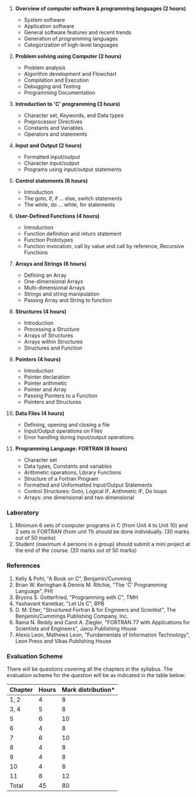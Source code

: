 1. **Overview of computer software & programming languages (2 hours)**
    * System software
    * Application software
    * General software features and recent trends
    * Generation of programming languages
    * Categorization of high-level languages

2. **Problem solving using Computer (2 hours)**
    * Problem analysis
    * Algorithm development and Flowchart
    * Compilation and Execution
    * Debugging and Testing
    * Programming Documentation

3. **Introduction to 'C' programming (3 hours)**
    * Character set, Keywords, and Data types
    * Preprocessor Directives
    * Constants and Variables
    * Operators and statements

4. **Input and Output (2 hours)**
    * Formatted input/output
    * Character input/output
    * Programs using input/output statements

5. **Control statements (6 hours)**
    * Introduction
    * The goto, if, if ... else, switch statements
    * The while, do ... while, for statements

6. **User-Defined Functions (4 hours)**
    * Introduction
    * Function definition and return statement
    * Function Prototypes
    * Function invocation, call by value and call by reference, Recursive Functions

7. **Arrays and Strings (6 hours)**
    * Defining an Array
    * One-dimensional Arrays
    * Multi-dimensional Arrays
    * Strings and string manipulation
    * Passing Array and String to function

8. **Structures (4 hours)**
    * Introduction
    * Processing a Structure
    * Arrays of Structures
    * Arrays within Structures
    * Structures and Function

9. **Pointers (4 hours)**
    * Introduction
    * Pointer declaration
    * Pointer arithmetic
    * Pointer and Array
    * Passing Pointers to a Function
    * Pointers and Structures

10. **Data Files (4 hours)**
    * Defining, opening and closing a file
    * Input/Output operations on Files
    * Error handling during input/output operations

11. **Programming Language: FORTRAN (8 hours)**
    * Character set
    * Data types, Constants and variables
    * Arithmetic operations, Library Functions 
    * Structure of a Fortran Program
    * Formatted and Unformatted Input/Output Statements
    * Control Structures: Goto, Logical IF, Arithmetic IF, Do loops
    * Arrays: one dimensional and two dimensional 

### **Laboratory**

1. Minimum 6 sets of computer programs in C (from Unit 4 to Unit 10) and 2 sets in FORTRAN (from unit 11) should be done individually. (30 marks out of 50 marks)
2. Student (maximum 4 persons in a group) should submit a mini project at the end of the course. (20 marks out of 50 marks)

### **References**

1. Kelly & Pohl, "A Book on C", Benjamin/Cumming
2. Brian W. Keringhan & Dennis M. Ritchie, "The 'C' Programming Language", PHI
3. Bryons S. Gotterfried, "Programming with C", TMH
4. Yashavant Kanetkar, "Let Us C", BPB
5. D. M. Etter, "Structured Fortran & for Engineers and Scientist", The Benjamin/Cummings Publishing Company, Inc.
6. Rama N. Reddy and Carol A. Ziegler, "FORTRAN 77 with Applications for Scientists and Engineers", Jaico Publishing House
7. Alexis Leon, Mathews Leon, "Fundamentals of Information Technology", Leon Press and Vikas Publishing House

### **Evaluation Scheme**

There will be questions covering all the chapters in the syllabus. The evaluation scheme for the question will be as indicated in the table below:

| Chapter | Hours | Mark distribution* |
| ------- | ----- | ------------------ |
| 1, 2    | 4     | 8                  |
| 3, 4    | 5     | 8                  |
| 5       | 6     | 10                 |
| 6       | 4     | 8                  |
| 7       | 6     | 10                 |
| 8       | 4     | 8                  |
| 9       | 4     | 8                  |
| 10      | 4     | 8                  |
| 11      | 8     | 12                 |
| Total   | 45    | 80                 |

